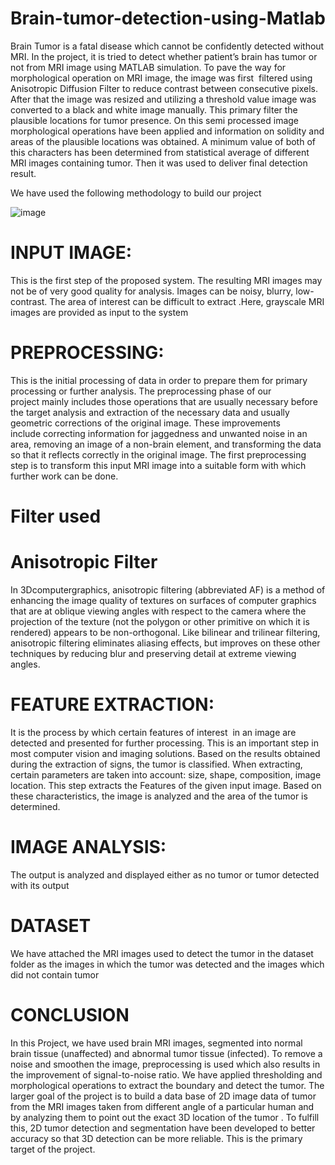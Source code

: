 # Brain-tumor-detection-using-Matlab


Brain Tumor is a fatal disease which cannot be confidently detected without MRI. In the project, it is tried to detect whether patient’s brain has tumor or not from MRI image using MATLAB simulation. To pave the way for morphological operation on MRI image, the image was first  filtered using Anisotropic Diffusion Filter to reduce contrast between consecutive pixels. After that the image was resized and utilizing a threshold value image was converted to a black and white image manually. This primary filter the plausible locations for tumor presence. On this semi processed image morphological operations have been applied and information on solidity and areas of the plausible locations was obtained. A minimum value of both of this characters has been determined from statistical average of different MRI images containing tumor. Then it was used to deliver final detection result.

We have used the following methodology to build our project

![image](https://user-images.githubusercontent.com/95522162/205432669-8b42da14-f82b-4e48-9502-bbcff79ce5de.png)

# INPUT IMAGE: 
This is the first step of the proposed system. The resulting MRI images may not be of very good quality for analysis. Images can be noisy, blurry, low-contrast. The area of interest can be difficult to extract .Here, grayscale MRI images are provided as input to the system

# PREPROCESSING:  
This is the initial processing of data in order to prepare them for primary processing or further analysis. The preprocessing phase of our project mainly includes those operations that are usually necessary before the target analysis and extraction of the necessary data and usually geometric corrections of the original image. These improvements include correcting information for jaggedness and unwanted noise in an area, removing an image of a non-brain element, and transforming the data so that it reflects correctly in the original image. The first preprocessing step is to transform this input MRI image into a suitable form with which further work can be done.

# Filter used
# Anisotropic Filter
In 3Dcomputergraphics, anisotropic filtering (abbreviated AF)  is a method of enhancing the image quality of textures on surfaces of computer graphics that are at oblique viewing angles with respect to the camera where the projection of the texture (not the polygon or other primitive on which it is rendered) appears to be non-orthogonal.
Like bilinear and trilinear filtering, anisotropic filtering eliminates aliasing effects, but improves on these other techniques by reducing blur and preserving detail at extreme viewing angles.


# FEATURE EXTRACTION: 
It is the process by which certain features of interest  in an image are detected and presented for further processing. This is an important step in most computer vision and imaging solutions. Based on the results obtained during the extraction of signs, the tumor is classified. When extracting, certain parameters are taken into account: size, shape, composition, image location. This step extracts the Features of the given input image. Based on these characteristics, the image is analyzed and the area of the tumor is determined. 

# IMAGE ANALYSIS:  
The output is analyzed and displayed either as no tumor or tumor detected with its output

# DATASET
We have attached the MRI images used to detect the tumor in the dataset folder as the images in which the tumor was detected and the images which did not contain tumor

# CONCLUSION
In this Project, we have used brain MRI images, segmented into normal brain tissue (unaffected) and abnormal tumor tissue (infected). To remove a noise and smoothen the image, preprocessing is used which also results in the improvement of signal-to-noise ratio. We have applied thresholding and morphological operations to extract the boundary and detect the tumor.
The larger goal of the project is to build a data base of 2D image data of tumor from the MRI images taken from different angle of a particular human and by analyzing them to point out the exact 3D location of the tumor . To fulfill this, 2D tumor detection and segmentation have been developed to better accuracy so that 3D detection can be more reliable. This is the primary target of the project.



